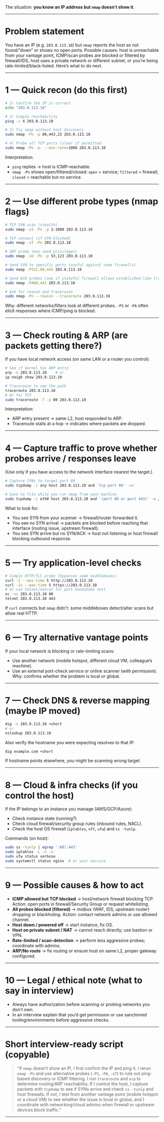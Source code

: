 The situation: **you know an IP address but `nmap` doesn't show it**. 

---

# Problem statement

You have an IP (e.g. `203.0.113.10`) but `nmap` reports the host as not found/“down” or shows no open ports. Possible causes: host is unreachable from your vantage point, ICMP/scan probes are blocked or filtered by firewall/IDS, host uses a private network or different subnet, or you’re being rate-limited/black-holed. Here’s what to do next.

---

# 1 — Quick recon (do this first)

```bash
# 1) Confirm the IP is correct
echo "203.0.113.10"

# 2) Simple reachability
ping -c 4 203.0.113.10

# 3) Try nmap without host discovery
sudo nmap -Pn -p 80,443,22 203.0.113.10

# 4) Probe all TCP ports (slow) if permitted
sudo nmap -Pn -p- --min-rate=1000 203.0.113.10
```

Interpretation:

* `ping` replies → host is ICMP-reachable.
* `nmap -Pn` shows open/filtered/closed: `open` = service; `filtered` = firewall; `closed` = reachable but no service.

---

# 2 — Use different probe types (nmap flags)

```bash
# TCP SYN scan (stealth)
sudo nmap -sS -Pn -p 1-1000 203.0.113.10

# TCP connect (if SYN blocked)
sudo nmap -sT -Pn 203.0.113.10

# UDP probe (may need privileges)
sudo nmap -sU -Pn -p 53,123 203.0.113.10

# Send SYN to specific ports (useful against some firewalls)
sudo nmap -PS22,80,443 203.0.113.10

# Send ACK probes (see if stateful firewall allows established-like traffic)
sudo nmap -PA80,443 203.0.113.10

# Ask for reason and traceroute
sudo nmap -Pn --reason --traceroute 203.0.113.10
```

Why: different networks/filters look at different probes. `-PS` or `-PA` often elicit responses where ICMP/ping is blocked.

---

# 3 — Check routing & ARP (are packets getting there?)

If you have local network access (on same LAN or a router you control):

```bash
# See if kernel has ARP entry
arp -n 203.0.113.10    # or
ip neigh show 203.0.113.10

# Traceroute to see the path
traceroute 203.0.113.10
# Or for TCP
sudo traceroute -T -p 80 203.0.113.10
```

Interpretation:

* ARP entry present → same L2, host responded to ARP.
* Traceroute stalls at a hop → indicates where packets are dropped.

---

# 4 — Capture traffic to prove whether probes arrive / responses leave

(Use only if you have access to the network interface nearest the target.)

```bash
# Capture SYNs to target port 80
sudo tcpdump -i any host 203.0.113.10 and 'tcp port 80' -vv

# Save to file while you run nmap from your machine
sudo tcpdump -i eth0 host 203.0.113.10 and '(port 80 or port 443)' -w /tmp/cap.pcap
```

What to look for:

* You see SYN from your scanner → firewall/router forwarded it.
* You see no SYN arrival → packets are blocked before reaching that interface (routing issue, upstream firewall).
* You see SYN arrive but no SYN/ACK → host not listening or host firewall blocking outbound response.

---

# 5 — Try application-level checks

```bash
# Simple HTTP/TLS probe (bypasses some middleboxes)
curl -I --max-time 5 http://203.0.113.10
curl -Iv --max-time 5 https://203.0.113.10
# Or use telnet/netcat for port handshake test
nc -vz 203.0.113.10 80
telnet 203.0.113.10 443
```

If `curl` connects but `nmap` didn't: some middleboxes detect/alter scans but allow real HTTP.

---

# 6 — Try alternative vantage points

If your local network is blocking or rate-limiting scans:

* Use another network (mobile hotspot, different cloud VM, colleague’s machine).
* Use an external port-check service or online scanner (with permission).
  Why: confirms whether the problem is local or global.

---

# 7 — Check DNS & reverse mapping (maybe IP moved)

```bash
dig -x 203.0.113.10 +short
# or
nslookup 203.0.113.10
```

Also verify the hostname you were expecting resolves to that IP:

```bash
dig example.com +short
```

If hostname points elsewhere, you might be scanning wrong target.

---

# 8 — Cloud & infra checks (if you control the host)

If the IP belongs to an instance you manage (AWS/GCP/Azure):

* Check instance state (running?).
* Check cloud firewall/security group rules (inbound rules, NACL).
* Check the host OS firewall (`iptables`, `nft`, `ufw`) and `ss -tunlp`.

Commands (on host):

```bash
sudo ss -tunlp | egrep ':80|:443'
sudo iptables -L -n -v
sudo ufw status verbose
sudo systemctl status nginx  # or your service
```

---

# 9 — Possible causes & how to act

* **ICMP allowed but TCP blocked** → host/network firewall blocking TCP. Action: open ports in firewall/Security Group or request whitelisting.
* **All probes blocked (filtered)** → midbox (WAF, IDS, upstream router) dropping or blackholing. Action: contact network admins or use allowed channel.
* **Host down / powered off** → start instance, fix OS.
* **Host on private subnet / NAT** → cannot reach directly; use bastion or VPN.
* **Rate-limited / scan-detection** → perform less aggressive probes; coordinate with admins.
* **ARP/No route** → fix routing or ensure host on same L2, proper gateway configured.

---

# 10 — Legal / ethical note (what to say in interview)

* Always have authorization before scanning or probing networks you don't own.
* In an interview explain that you’d get permission or use sanctioned tooling/environments before aggressive checks.

---

# Short interview-ready script (copyable)

> “If `nmap` doesn’t show an IP, I first confirm the IP and ping it. I rerun `nmap -Pn` and use alternative probes (`-PS`, `-PA`, `-sT`) to rule out ping-based discovery or ICMP filtering. I run `traceroute` and `arp` to determine routing/ARP reachability. If I control the host, I capture packets with `tcpdump` to see if SYNs arrive and check `ss -tunlp` and host firewalls. If not, I test from another vantage point (mobile hotspot or a cloud VM) to see whether the issue is local or global, and I coordinate with networking/cloud admins when firewall or upstream devices block traffic.”

---